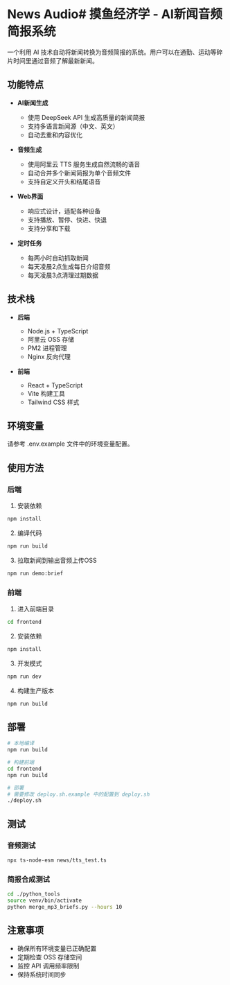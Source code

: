 # News Audio# 摸鱼经济学 - AI新闻音频简报系统

一个利用 AI 技术自动将新闻转换为音频简报的系统。用户可以在通勤、运动等碎片时间里通过音频了解最新新闻。

## 功能特点

- **AI新闻生成**
  - 使用 DeepSeek API 生成高质量的新闻简报
  - 支持多语言新闻源（中文、英文）
  - 自动去重和内容优化

- **音频生成**
  - 使用阿里云 TTS 服务生成自然流畅的语音
  - 自动合并多个新闻简报为单个音频文件
  - 支持自定义开头和结尾语音

- **Web界面**
  - 响应式设计，适配各种设备
  - 支持播放、暂停、快进、快退
  - 支持分享和下载

- **定时任务**
  - 每两小时自动抓取新闻
  - 每天凌晨2点生成每日介绍音频
  - 每天凌晨3点清理过期数据

## 技术栈

- **后端**
  - Node.js + TypeScript
  - 阿里云 OSS 存储
  - PM2 进程管理
  - Nginx 反向代理

- **前端**
  - React + TypeScript
  - Vite 构建工具
  - Tailwind CSS 样式

## 环境变量

请参考 .env.example 文件中的环境变量配置。

## 使用方法

### 后端

1. 安装依赖
```bash
npm install
```

2. 编译代码
```bash
npm run build
```

3. 拉取新闻到输出音频上传OSS
```bash
npm run demo:brief
```

### 前端

1. 进入前端目录
```bash
cd frontend
```

2. 安装依赖
```bash
npm install
```

3. 开发模式
```bash
npm run dev
```

4. 构建生产版本
```bash
npm run build
```

## 部署

```bash
# 本地编译
npm run build

# 构建前端
cd frontend
npm run build

# 部署
# 需要修改 deploy.sh.example 中的配置到 deploy.sh
./deploy.sh
```

## 测试

### 音频测试

```bash
npx ts-node-esm news/tts_test.ts
```
### 简报合成测试

```bash
cd ./python_tools 
source venv/bin/activate
python merge_mp3_briefs.py --hours 10
```

## 注意事项

- 确保所有环境变量已正确配置
- 定期检查 OSS 存储空间
- 监控 API 调用频率限制
- 保持系统时间同步